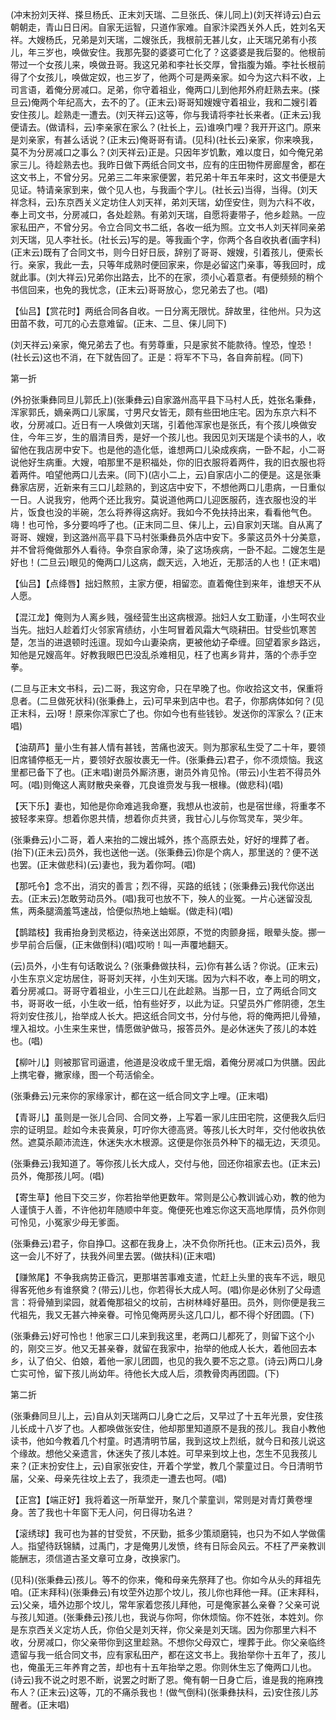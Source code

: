 <!-- { "loadSidebar": true } -->
(冲末扮刘天祥、搽旦杨氏、正末刘天瑞、二旦张氏、俫儿同上)(刘天祥诗云)白云朝朝走，青山日日闲。自家无运智，只道作家难。自家汴梁西关外人氏，姓刘名天祥。大嫂杨氏，兄弟是刘天瑞，二嫂张氏，我根前无甚儿女，止天瑞兄弟有小孩儿，年三岁也，唤做安住。我那先娶的婆婆可亡化了？这婆婆是我后娶的。他根前带过一个女孩儿来，唤做丑哥。我这兄弟和李社长交厚，曾指腹为婚。李社长根前得了个女孩儿，唤做定奴，也三岁了，他两个可是两亲家。如今为这六料不收，上司言语，着俺分房减口。足弟，你守着祖业，俺两口儿到他邦外府赶熟去来。(搽旦云)俺两个年纪高大，去不的了。(正末云)哥哥知嫂嫂守着祖业，我和二嫂引着安住孩儿。趁熟走一遭去。(刘天祥云)这等，你与我请将李社长来者。(正未云)我便请去。(做请科，云)李亲家在家么？(社长上，云)谁唤门哩？我开开这门。原来是刘亲家，有甚么话说？(正末云)俺哥哥有请。(见科)(社长云)亲家，你来唤我，莫不为分房减口之事么？(刘天祥云)正是。只因年岁饥歉，难以度日，如今俺兄弟家三儿。待趁熟去也。我昨日做下两纸合同文书，应有的庄田物件房廊屋舍，都在这文书上，不曾分另。兄弟三二年来家便罢，若兄弟十年五年来时，这文书便是大见证。特请亲家到来，做个见人也，与我画个字儿。(社长云)当得，当得。(刘天祥念科，云)东京西关义定坊住人刘天祥，弟刘天瑞，幼侄安住，则为六科不收，奉上司文书，分房减口，各处趁熟。有弟刘天瑞，自愿将妻带子，他乡趁熟。一应家私田产，不曾分另。令立合同文书二纸，各收一纸为照。立文书人刘天祥同亲弟刘天瑞，见人李社长。(社长云)写的是。等我画个字，你两个各自收执者(画字科)(正末云)既有了合同文书，则今日好日辰，辞别了哥哥、嫂嫂，引着孩儿，便索长行。亲家，我此一去，只等年成熟时便回家来，你是必留这门亲事，等我回时，成就此事。(刘大祥云)兄弟你出路去，比不的在家，须小心着意者。有便频频的稍个书信回来，也免的我忧念，(正末云)哥哥放心，您兄弟去了也。(唱)

【仙吕】【赏花时】两纸合同各自收。一日分离无限忧。辞故里，往他州。只为这田苗不救，可兀的心去意难留。(正末、二旦、俫儿同下)

(刘天祥云)亲家，俺兄弟去了也。有劳尊重，只是家贫不能款待。惶恐，惶恐！(社长云)这也不消，在下就告回了。正是：将军不下马，各自奔前程。(同下)


第一折

(外扮张秉彝同旦儿郭氏上)(张秉彝云)自家潞州高平县下马村人氏，姓张名秉彝，浑家郭氏，嫡亲两口儿家属，寸男尺女皆无，颇有些田地庄宅。因为东京六料不收，分房减口。近日有一人唤做刘天瑞，引着他浑家也是张氏，有个孩儿唤做安住，今年三岁，生的眉清目秀，是好一个孩儿也。我因见刘天瑞是个读书的人，收留他在我店房中安下。也是他的造化低，谁想两口儿染成疾病，一卧不起，小二哥说他好生病重。大嫂，咱那里不是积福处，你的旧衣服将着两件，我的旧衣服也将着两件。咱望他两口儿去来。(同下)(店小二上，云)自家店小二的便是。这是张秉彝家店房，近新来有三口儿趁熟的，到这店中安下，不想他两口儿患病，一日重似一日。人说我穷，他两个还比我穷。莫说道他两口儿迎医服药，连衣服也没的半片，饭食也没的半碗，怎么将养得这病好。我如今不免扶持出来，看看他气色。嗨！也可怜，多分要呜呼了也。(正末同二旦、俫儿上，云)自家刘天瑞。自从离了哥哥、嫂嫂，到这潞州高平县下马村张秉彝员外店中安下。多蒙这员外十分美意，并不曾将俺做那外人看待。争奈自家命薄，染了这场疾病，一卧不起。二嫂怎生是好也！(二旦云)眼见的俺两口儿这病，觑天远，入地近，无那活的人也！(正末唱)

【仙吕】【点绛唇】拙妇熬煎，主家方便，相留恋。直着俺住到来年，谁想天不从人愿。

【混江龙】俺则为人离乡贱，强经营生出这病根源。拙妇人女工勤谨，小生呵农业当先。拙妇人趁着灯火邻家宵绩纺，小生呵冒着风霜大气晓耕田。甘受些饥寒苦楚，怎当的进退顿时迍邅。现如今山妻染病，更被他幼子牵缠。回望着家乡路远，知他是兄嫂高年。好教我眼巴巴没乱杀难相见，枉了也离乡背井，落的个赤手空拳。

(二旦与正末文书科，云)二哥，我这穷命，只在早晚了也。你收拾这文书，保重将息者。(二旦做死状科)(张秉彝上，云)可早来到店中也。君子，你那病体如何？(见正末科，云)呀！原来你浑家亡了也。你如今也有些钱钞。发送你的浑家么？(正末唱)

【油葫芦】量小生有甚人情有甚钱，苦痛也波天。则为那家私生受了二十年，要领旧席铺停柩无一片，要领好衣服妆裹无一件。(张秉彝云)君子，你不须烦恼。我这里都已备下了也。(正末唱)谢员外厮济惠，谢员外肯见怜。(带云)小生若不得员外呵。(唱)则俺这人离财散央亲眷，兀良谁赍发与我一根椽。(做悲科)(唱)

【天下乐】妻也，知他是你命难逃我命蹇，我想从也波前，也是宿世缘，将重孝不披轻孝来穿。想着你恩共情，想着你贞共贤，我甘心儿与你驾灵车，哭少年。

(张秉彝云)小二哥，着人来抬的二嫂出城外，拣个高原去处，好好的埋葬了者。(抬下)(正未云)员外，我也送他一送。(张秉彝云)你是个病人，那里送的？便不送也罢。(正末做悲科)(云)妻也，我为着你呵。(唱)

【那吒令】念不出，消灾的善言；烈不得，买路的纸钱；(张秉彝云)我代你送出去。(正末云)怎敢劳动员外。(唱)我可也放不下，殃人的业冤。一片心迷留没乱焦，两条腿滴羞笃速战，恰便似热地上蚰蜒。(做走科)(唱)

【鹊踏枝】我甫抬身到灵柩边，待亲送出郊原，不觉的肉颤身摇，眼晕头旋。挪一步早前合后偃，(正末做倒科)(唱)哎哟！叫一声覆地翻天。

(云)员外，小生有句话敢说么？(张秉彝做扶科，云)你有甚么话？你说。(正末云)小生东京义定坊居住，哥哥刘天祥，小生刘天瑞。因为六料不收，奉上司的明文，着分房减口。哥哥守着祖业，小生三口儿在此趁熟。当那一日，立了两纸合同文书，哥哥收一纸，小生收一纸，怕有些好歹，以此为证。只望员外广修阴德，怎生将刘安住孩儿，抬举成人长大。把这纸合同文书，分付与他，将的俺两把儿骨殖，埋入祖坟。小生来生来世，情愿做驴做马，报答员外。是必休迷失了孩儿的本姓也。(唱)

【柳叶儿】则被那官司逼遣，他道是没收成千里无烟，着俺分房减口为供膳。因此上携宅眷，撇家缘，图一个苟活偷全。

(张秉彝云)元来你的家缘家计，都在这一纸合同文字上哩。(正末唱)

【青哥儿】虽则是一张儿合同、合同文券，上写着一家儿庄田宅院，这便我久后归宗的证明显。趁如今未丧黄泉，叮咛你大德高贤。等孩儿长大时年，交付他收执依然。遮莫杀颠沛流连，休迷失水木根源。这便是你张员外种下的福无边，天须见。

(张秉彝云)我知道了。等你孩儿长大成人，交付与他，回还你祖家去也。(正末云)员外，俺那孩儿呵。(唱)

【寄生草】他目下交三岁，你若抬举他更数年。常则是公心教训诚心劝，教的他为人谨慎于人善，不许他初年随顺中年变。俺便死也难忘你这天高地厚情，员外你则可怜见，小冤家少母无爹面。

(张秉彝云)君子，你自挣□。这都在我身上，决不负你所托也。(正末云)员外，我这一会儿不好了，扶我外间里去罢。(做扶科)(正末唱)

【赚煞尾】不争我病势正昏沉，更那堪苦事难支遣，忙赶上头里的丧车不远，眼见得客死他乡有谁祭奠？(带云)儿也，你若得长大成人呵。(唱)你是必休别了父母遗言：将骨殖到梁园，就着俺那祖父的坟前，古树林峰好墓田。员外，则你便是我三代祖先，我又无甚六神亲眷。可怜见俺两房头这几口儿，都不得个好团圆。(下)

(张秉彝云)好可怜也！他家三口儿来到我这里，老两口儿都死了，则留下这个小的，刚交三岁。他又无甚亲眷，就留在我家中，抬举的他成人长大，着他回去本乡，认了伯父、伯娘，着他一家儿团圆，也见的我久要不忘之意。(诗云)两口儿身亡实可怜，留下孩儿尚幼年。待他长大成人后，须教骨肉再团圆。(下)


第二折

(张秉彝同旦儿上，云)自从刘天瑞两口儿身亡之后，又早过了十五年光景，安住孩儿长成十八岁了也。人都唤做张安住，他却那里知道原不是我的孩儿。我自小教他读书，他如今教着几个村童。时遇清明节届，我到这坟上烈纸，就今日和孩儿说这个缘故。想他父亲遗言，休迷失了孩儿本姓。可早来到坟上也，怎生不见我孩儿来？(正末扮安住上，云)自家张安住，开着个学堂，教几个蒙童过日。今日清明节届，父亲、母亲先往坟上去了，我须走一遭去也呵。(唱)

【正宫】【端正好】我将着这一所草堂开，聚几个蒙童训，常则是对青灯黄卷埋身。苦了我也十年窗下无人问，何日得功名进？

【滚绣球】我可也为甚的甘受贫，不厌勤，抵多少策顽磨钝，也只为不如人学做儒人。指望待跃锦鳞，过禹门，才是俺男儿发愤，终有日际会风云。不枉了严亲教训能酬志，须信道古圣文章可立身，改换家门。

(见科)(张秉彝云)孩儿。等不的你来，俺和母亲先祭拜了也。你如今从头的拜祖先咱。(正末拜科)(张秉彝云)有坟茔外边那个坟儿，孩儿你也拜他一拜。(正末拜科，云)父亲，墙外边那个坟儿，常年家着您孩儿拜他，可是俺家甚么亲眷？父亲可说与孩儿知道。(张秉彝云)孩儿也，我说与你呵，你休烦恼。你不姓张，本姓刘。你是东京西关义定坊人氏，你伯父是刘天祥，你父亲是刘天瑞。因为你那里六料不收，分房减口，你父亲带你到这里趁熟。不想你父母双亡，埋葬于此。你父亲临终遗留与我一纸合同文书，应有家私田产，都在这文书上。我抬举你十五年了，孩儿也，俺虽无三年养育之苦，却也有十五年抬举之恩。你则休生忘了俺两口儿也。(诗云)我不说之时恩不断，说罢之时断了恩。俺有朝一日身亡后，谁是我的拖麻拽布人？(正末云)这等，兀的不痛杀我也！(做气倒科)(张秉彝扶科，云)安住孩儿苏醒者。(正末唱)

